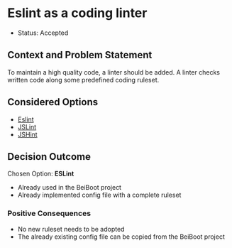# Eslint as a coding linter

* Status: Accepted

## Context and Problem Statement
To maintain a high quality code, a linter should be added. A linter checks written code along some predefined coding ruleset.

## Considered Options

* [Eslint](https://eslint.org/) 
* [JSLint](http://www.jslint.com/) 
* [JSHint](https://jshint.com/) 

## Decision Outcome
Chosen Option: **ESLint**

* Already used in the BeiBoot project
* Already implemented config file with a complete ruleset

### Positive Consequences
* No new ruleset needs to be adopted 
* The already existing config file can be copied from the BeiBoot project

 


